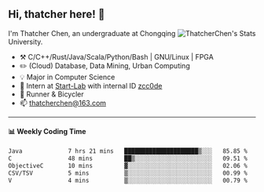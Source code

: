 ## Hi, thatcher here! :wave:

<img align="right" src="https://github-readme-stats.vercel.app/api?username=thatcherchen&title_color=333&text_color=777" alt="ThatcherChen's Stats" >

I'm Thatcher Chen, an undergraduate at Chongqing University.

- :hammer_and_pick:  C/C++/Rust/Java/Scala/Python/Bash | GNU/Linux | FPGA
- :pencil2:  (Cloud) Database, Data Mining, Urban Computing
- :bulb:   Major in Computer Science
- :telescope:  Intern at [Start-Lab](https://github.com/Spatio-Temporal-Lab) with internal ID [zcc0de](https://github.com/zcc0de)
- :seedling:  Runner & Bicycler
- :mailbox: thatcherchen@163.com

---

#### :bar_chart: Weekly Coding Time

<!--START_SECTION:waka-->

```txt
Java             7 hrs 21 mins   █████████████████████▒░░░   85.85 %
C                48 mins         ██▒░░░░░░░░░░░░░░░░░░░░░░   09.51 %
ObjectiveC       10 mins         ▓░░░░░░░░░░░░░░░░░░░░░░░░   02.06 %
CSV/TSV          5 mins          ▒░░░░░░░░░░░░░░░░░░░░░░░░   00.99 %
V                4 mins          ▒░░░░░░░░░░░░░░░░░░░░░░░░   00.79 %
```

<!--END_SECTION:waka-->
